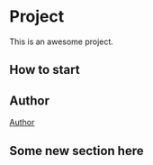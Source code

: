 # Project
This is an awesome project.

## How to start

## Author
[Author](author.md)

## Some new section here
